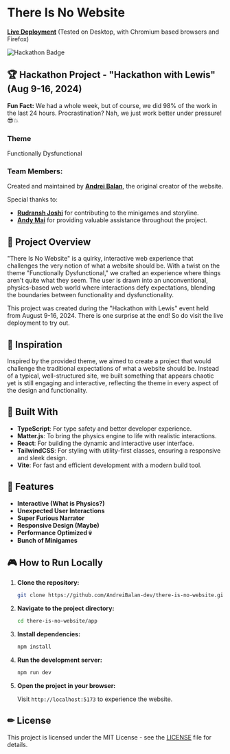 # There Is No Website

**[Live Deployment](https://thereisnoweb.site/)** (Tested on Desktop, with Chromium based browsers and Firefox)

![Hackathon Badge](https://img.shields.io/badge/Hackathon-Hackathon_with_Lewis_2024-blue)

## :trophy: Hackathon Project - "Hackathon with Lewis" (Aug 9-16, 2024)

**Fun Fact:** We had a whole week, but of course, we did 98% of the work in the last 24 hours. Procrastination? Nah, we just work better under pressure! 😎💥

### Theme
Functionally Dysfunctional

### Team Members:

Created and maintained by **[Andrei Balan](https://www.linkedin.com/in/andrei-balan-dev/)**, the original creator of the website.

Special thanks to:

- **[Rudransh Joshi](https://linkedin.com/in/rudraxd/)** for contributing to the minigames and storyline.
- **[Andy Mai](https://www.linkedin.com/in/andy-m-883830231/)** for providing valuable assistance throughout the project.


## 🚀 Project Overview

"There Is No Website" is a quirky, interactive web experience that challenges the very notion of what a website should be. With a twist on the theme "Functionally Dysfunctional," we crafted an experience where things aren't quite what they seem. The user is drawn into an unconventional, physics-based web world where interactions defy expectations, blending the boundaries between functionality and dysfunctionality.

This project was created during the "Hackathon with Lewis" event held from August 9-16, 2024.
There is one surprise at the end! So do visit the live deployment to try out.

## 🌟 Inspiration

Inspired by the provided theme, we aimed to create a project that would challenge the traditional expectations of what a website should be. Instead of a typical, well-structured site, we built something that appears chaotic yet is still engaging and interactive, reflecting the theme in every aspect of the design and functionality.

## 🔧 Built With

- **TypeScript**: For type safety and better developer experience.
- **Matter.js**: To bring the physics engine to life with realistic interactions.
- **React**: For building the dynamic and interactive user interface.
- **TailwindCSS**: For styling with utility-first classes, ensuring a responsive and sleek design.
- **Vite**: For fast and efficient development with a modern build tool.

## 🧩 Features

- **Interactive (What is Physics?)**
- **Unexpected User Interactions**
- **Super Furious Narrator**
- **Responsive Design (Maybe)**
- **Performance Optimized :skull:**
- **Bunch of Minigames**

## 🎮 How to Run Locally

1. **Clone the repository:**

   ```bash
   git clone https://github.com/AndreiBalan-dev/there-is-no-website.git
   ```

2. **Navigate to the project directory:**

   ```bash
   cd there-is-no-website/app
   ```

3. **Install dependencies:**

   ```bash
   npm install
   ```

4. **Run the development server:**

   ```bash
   npm run dev
   ```

5. **Open the project in your browser:**

   Visit `http://localhost:5173` to experience the website.


## ✏ License

This project is licensed under the MIT License - see the [LICENSE](./LICENSE) file for details.
